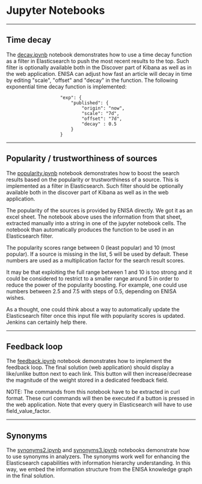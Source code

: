 # Jupyter Notebooks

***
## Time decay

The [decay.ipynb](../notebooks/decay.ipynb) notebook demonstrates how to use a time decay function as a filter in Elasticsearch to push the most recent results to the top. Such filter is optionally available both in the Discover part of Kibana as well as in the web application. ENISA can adjust how fast an article will decay in time by editing "scale", "offset" and "decay" in the function. The following exponential time decay function is implemented:

```
                    "exp": {
                        "published": {
                            "origin": "now", 
                            "scale": "7d",
                            "offset": "7d", 
                            "decay" : 0.5 
                        }
                    }
```



***
## Popularity / trustworthiness of sources

The [popularity.ipynb](../notebooks/popularity.ipynb) notebook demonstrates how to boost the search results based on the popularity or trustworthiness of a source. This is implemented as a filter in Elasticsearch. Such filter should be optionally available both in the discover part of Kibana as well as in the web application.

The popularity of the sources is provided by ENISA directly. We got it as an excel sheet. The notebook above uses the information from that sheet, extracted manually into a string in one of the jupyter notebook cells. The notebook than automatically produces the function to be used in an Elasticsearch filter.

The popularity scores range between 0 (least popular) and 10 (most popular). If a source is missing in the list, 5 will be used by default. These numbers are used as a multiplication factor for the search result scores.

It may be that exploiting the full range between 1 and 10 is too strong and it could be considered to restrict to a smaller range around 5 in order to reduce the power of the popularity boosting. For example, one could use numbers between 2.5 and 7.5 with steps of 0.5, depending on ENISA wishes.

As a thought, one could think about a way to automatically update the Elasticsearch filter once this input file with popularity scores is updated. Jenkins can certainly help there.



***
## Feedback loop

The [feedback.ipynb](../notebooks/feedback.ipynb) notebook demonstrates how to implement the feedback loop. The final solution (web application) should display a like/unlike button next to each link. This button will then increase/decrease the magnitude of the weight stored in a dedicated feedback field.

NOTE: The commands from this notebook have to be extracted in curl format. These curl commands will then be executed if a button is pressed in the web application. Note that every query in Elasticsearch will have to use field_value_factor.



***
## Synonyms

The [synonyms2.ipynb](../notebooks/synonyms2.ipynb) and [synonyms3.ipynb](../notebooks/synonyms3.ipynb) notebooks demonstrate how to use synonyms in analyzers.
The synonyms work well for enhancing the Elasticsearch capabilities with information hierarchy understanding. In this way, we embed the information structure from the ENISA knowledge graph in the final solution.

